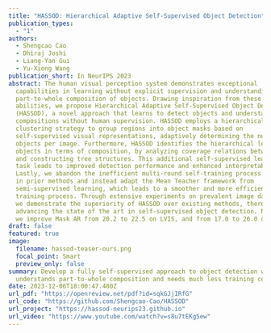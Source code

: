 ```yaml
---
title: "HASSOD: Hierarchical Adaptive Self-Supervised Object Detection"
publication_types:
  - "1"
authors:
  - Shengcao Cao
  - Dhiraj Joshi
  - Liang-Yan Gui
  - Yu-Xiong Wang
publication_short: In NeurIPS 2023
abstract: The human visual perception system demonstrates exceptional
  capabilities in learning without explicit supervision and understanding the
  part-to-whole composition of objects. Drawing inspiration from these two
  abilities, we propose Hierarchical Adaptive Self-Supervised Object Detection
  (HASSOD), a novel approach that learns to detect objects and understand their
  compositions without human supervision. HASSOD employs a hierarchical adaptive
  clustering strategy to group regions into object masks based on
  self-supervised visual representations, adaptively determining the number of
  objects per image. Furthermore, HASSOD identifies the hierarchical levels of
  objects in terms of composition, by analyzing coverage relations between masks
  and constructing tree structures. This additional self-supervised learning
  task leads to improved detection performance and enhanced interpretability.
  Lastly, we abandon the inefficient multi-round self-training process utilized
  in prior methods and instead adapt the Mean Teacher framework from
  semi-supervised learning, which leads to a smoother and more efficient
  training process. Through extensive experiments on prevalent image datasets,
  we demonstrate the superiority of HASSOD over existing methods, thereby
  advancing the state of the art in self-supervised object detection. Notably,
  we improve Mask AR from 20.2 to 22.5 on LVIS, and from 17.0 to 26.0 on SA-1B.
draft: false
featured: true
image:
  filename: hassod-teaser-ours.png
  focal_point: Smart
  preview_only: false
summary: Develop a fully self-supervised approach to object detection which
  understands part-to-whole composition and needs much less training costs.
date: 2023-12-06T18:00:47.480Z
url_pdf: "https://openreview.net/pdf?id=sqkGJjIRfG"
url_code: "https://github.com/Shengcao-Cao/HASSOD"
url_project: "https://hassod-neurips23.github.io"
url_video: "https://www.youtube.com/watch?v=s8u7tEKg5ew"
---
```

